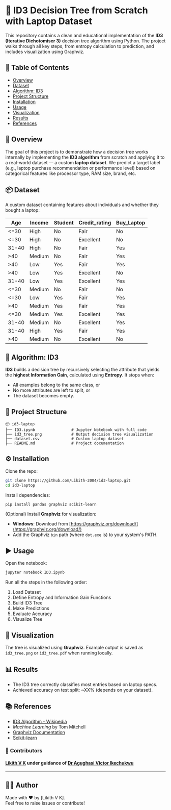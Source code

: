 # 🧠 ID3 Decision Tree from Scratch with Laptop Dataset

This repository contains a clean and educational implementation of the **ID3 (Iterative Dichotomiser 3)** decision tree algorithm using Python. The project walks through all key steps, from entropy calculation to prediction, and includes visualization using Graphviz.

## 📑 Table of Contents
- [Overview](#overview)
- [Dataset](#dataset)
- [Algorithm: ID3](#algorithm-id3)
- [Project Structure](#project-structure)
- [Installation](#installation)
- [Usage](#usage)
- [Visualization](#visualization)
- [Results](#results)
- [References](#references)

## 📌 Overview
The goal of this project is to demonstrate how a decision tree works internally by implementing the **ID3 algorithm** from scratch and applying it to a real-world dataset — a custom **laptop dataset**. We predict a target label (e.g., laptop purchase recommendation or performance level) based on categorical features like processor type, RAM size, brand, etc.

## 📦 Dataset
A custom dataset containing features about individuals and whether they bought a laptop:

| Age   | Income | Student | Credit_rating | Buy_Laptop |
|-------|--------|---------|---------------|------------|
| <=30  | High   | No      | Fair          | No         |
| <=30  | High   | No      | Excellent     | No         |
| 31-40 | High   | No      | Fair          | Yes        |
| >40   | Medium | No      | Fair          | Yes        |
| >40   | Low    | Yes     | Fair          | Yes        |
| >40   | Low    | Yes     | Excellent     | No         |
| 31-40 | Low    | Yes     | Excellent     | Yes        |
| <=30  | Medium | No      | Fair          | No         |
| <=30  | Low    | Yes     | Fair          | Yes        |
| >40   | Medium | Yes     | Fair          | Yes        |
| <=30  | Medium | Yes     | Excellent     | Yes        |
| 31-40 | Medium | No      | Excellent     | Yes        |
| 31-40 | High   | Yes     | Fair          | Yes        |
| >40   | Medium | No      | Excellent     | No         |

## 🧮 Algorithm: ID3
**ID3** builds a decision tree by recursively selecting the attribute that yields the **highest Information Gain**, calculated using **Entropy**. It stops when:
- All examples belong to the same class, or
- No more attributes are left to split, or
- The dataset becomes empty.

## 📁 Project Structure
```
📦 id3-laptop
├── ID3.ipynb                # Jupyter Notebook with full code
├── id3_tree.png             # Output decision tree visualization
├── dataset.csv              # Custom laptop dataset
├── README.md                # Project documentation
```

## ⚙️ Installation
Clone the repo:
```bash
git clone https://github.com/Likith-2004/id3-laptop.git
cd id3-laptop
```

Install dependencies:
```bash
pip install pandas graphviz scikit-learn
```

(Optional) Install **Graphviz** for visualization:
- **Windows**: Download from [https://graphviz.org/download/](https://graphviz.org/download/)
- Add the Graphviz `bin` path (where `dot.exe` is) to your system's PATH.

## ▶️ Usage
Open the notebook:
```bash
jupyter notebook ID3.ipynb
```

Run all the steps in the following order:
1. Load Dataset
2. Define Entropy and Information Gain Functions
3. Build ID3 Tree
4. Make Predictions
5. Evaluate Accuracy
6. Visualize Tree

## 🌳 Visualization
The tree is visualized using **Graphviz**. Example output is saved as `id3_tree.png` or `id3_tree.pdf` when running locally.

## 📊 Results
- The ID3 tree correctly classifies most entries based on laptop specs.
- Achieved accuracy on test split: ~XX% (depends on your dataset).

## 📚 References
- [ID3 Algorithm - Wikipedia](https://en.wikipedia.org/wiki/ID3_algorithm)
- *Machine Learning* by Tom Mitchell
- [Graphviz Documentation](https://graphviz.org/documentation/)
- [Scikit-learn](https://scikit-learn.org/)

  
### 🙌 **Contributors**
#### [Likith V K](https://github.com/Likith-2004) under guidance of [Dr Agughasi Victor Ikechukwu](https://github.com/Victor-Ikechukwu) <br>
---

## 🧑‍💻 Author
Made with ❤️ by [Likith V K].  
Feel free to raise issues or contribute!
